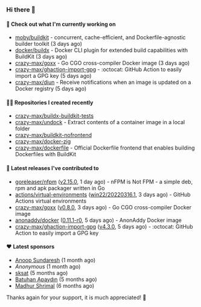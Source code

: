 ### Hi there 👋

#### 👷 Check out what I'm currently working on

- [moby/buildkit](https://github.com/moby/buildkit) - concurrent, cache-efficient, and Dockerfile-agnostic builder toolkit (3 days ago)
- [docker/buildx](https://github.com/docker/buildx) - Docker CLI plugin for extended build capabilities with BuildKit (3 days ago)
- [crazy-max/goxx](https://github.com/crazy-max/goxx) - Go CGO cross-compiler Docker image (3 days ago)
- [crazy-max/ghaction-import-gpg](https://github.com/crazy-max/ghaction-import-gpg) - :octocat: GitHub Action to easily import a GPG key (5 days ago)
- [crazy-max/diun](https://github.com/crazy-max/diun) - Receive notifications when an image is updated on a Docker registry (5 days ago)

#### 👨‍💻 Repositories I created recently

- [crazy-max/buildx-buildkit-tests](https://github.com/crazy-max/buildx-buildkit-tests)
- [crazy-max/undock](https://github.com/crazy-max/undock) - Extract contents of a container image in a local folder
- [crazy-max/buildkit-nofrontend](https://github.com/crazy-max/buildkit-nofrontend)
- [crazy-max/docker-zig](https://github.com/crazy-max/docker-zig)
- [crazy-max/dockerfile](https://github.com/crazy-max/dockerfile) - Official Dockerfile frontend that enables building Dockerfiles with BuildKit

#### 🚀 Latest releases I've contributed to

- [goreleaser/nfpm](https://github.com/goreleaser/nfpm) ([v2.15.0](https://github.com/goreleaser/nfpm/releases/tag/v2.15.0), 1 day ago) - nFPM is Not FPM - a simple deb, rpm and apk packager written in Go
- [actions/virtual-environments](https://github.com/actions/virtual-environments) ([win22/20220316.1](https://github.com/actions/virtual-environments/releases/tag/win22%2F20220316.1), 3 days ago) - GitHub Actions virtual environments
- [crazy-max/goxx](https://github.com/crazy-max/goxx) ([v0.8.0](https://github.com/crazy-max/goxx/releases/tag/v0.8.0), 3 days ago) - Go CGO cross-compiler Docker image
- [anonaddy/docker](https://github.com/anonaddy/docker) ([0.11.1-r0](https://github.com/anonaddy/docker/releases/tag/0.11.1-r0), 5 days ago) - AnonAddy Docker image
- [crazy-max/ghaction-import-gpg](https://github.com/crazy-max/ghaction-import-gpg) ([v4.3.0](https://github.com/crazy-max/ghaction-import-gpg/releases/tag/v4.3.0), 5 days ago) - :octocat: GitHub Action to easily import a GPG key

#### ❤️ Latest sponsors
- [Anoop Sundaresh](https://github.com/theryecatcher) (1 month ago)
- _Anonymous_ (1 month ago)
- [sksat](https://github.com/sksat) (5 months ago)
- [Batuhan Apaydın](https://github.com/developer-guy) (5 months ago)
- [Madhur Shrimal](https://github.com/shrimalmadhur) (6 months ago)

Thanks again for your support, it is much appreciated! 🙏
